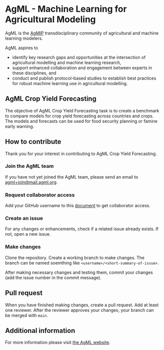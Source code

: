 # AgML - Machine Learning for Agricultural Modeling

AgML is the [AgMIP](https://agmip.org/) transdisciplinary community of agricultural and machine learning modelers.

AgML aspires to
* identify key research gaps and opportunities at the intersection of agricultural modelling and machine learning research,
* support enhanced collaboration and engagement between experts in these disciplines, and
* conduct and publish protocol-based studies to establish best practices for robust machine learning use in agricultural modelling.

## AgML Crop Yield Forecasting
The objective of AgML Crop Yield Forecasting task is to create a benchmark to compare models for crop yield forecasting across countries and crops. The models and forecasts can be used for food security planning or famine early warning.

## How to contribute
Thank you for your interest in contributing to AgML Crop Yield Forecasting.

### Join the AgML team
If you have not yet joined the AgML team, please send an email to agml+join@mail.agml.org.

### Request collaborator access
Add your GitHub username to this [document](https://docs.google.com/document/d/1Hhk2BEHmvHxg8ghc4pVRcGNvvIoX8XKN3Mj5hsSmC4A/edit?usp=sharing) to get collaborator access.

### Create an issue
For any changes or enhancements, check if a related issue already exists. If not, open a new issue.

### Make changes
Clone the repository. Create a working branch to make changes. The branch can be named soemthing like
`<username>/<short-summary-of-issue>`.

After making necessary changes and testing them, commit your changes (add the issue number in the commit message).

## Pull request
When you have finished making changes, create a pull request. Add at least one reviewer. After the reviewer approves your changes, your branch can be merged with `main`.

## Additional information
For more information please visit [the AgML website](https://www.agml.org/).